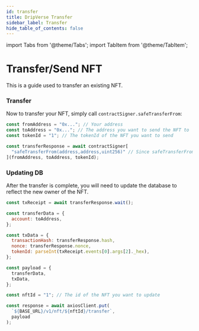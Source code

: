 ```yaml
---
id: transfer
title: DripVerse Transfer
sidebar_label: Transfer
hide_table_of_contents: false
---
```


import Tabs from '@theme/Tabs';
import TabItem from '@theme/TabItem';

# Transfer/Send NFT

This is a guide used to transfer an existing NFT.

### Transfer

Now to transfer your NFT, simply call `contractSigner.safeTransferFrom`:

```js
const fromAddress = "0x..."; // Your address
const toAddress = "0x..."; // The address you want to send the NFT to
const tokenId = "1"; // The tokenId of the NFT you want to send

const transferResponse = await contractSigner[
  "safeTransferFrom(address,address,uint256)" // Since safeTransferFrom is an overloaded function
](fromAddress, toAddress, tokenId);
```

### Updating DB

After the transfer is complete, you will need to update the database to reflect the new owner of the NFT.

```js
const txReceipt = await transferResponse.wait();

const transferData = {
  account: toAddress,
};

const txData = {
  transactionHash: transferResponse.hash,
  nonce: transferResponse.nonce,
  tokenId: parseInt(txReceipt.events[0].args[2]._hex),
};

const payload = {
  transferData,
  txData,
};

const nftId = "1"; // The id of the NFT you want to update

const response = await axiosClient.put(
  `${BASE_URL}/v1/nft/${nftId}/transfer`,
  payload
);
```
